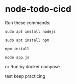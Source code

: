 # node-todo-cicd

Run these commands:


`sudo apt install nodejs`


`sudo apt install npm`


`npm install`

`node app.js`

or Run by docker compose

test
keep practicing 

